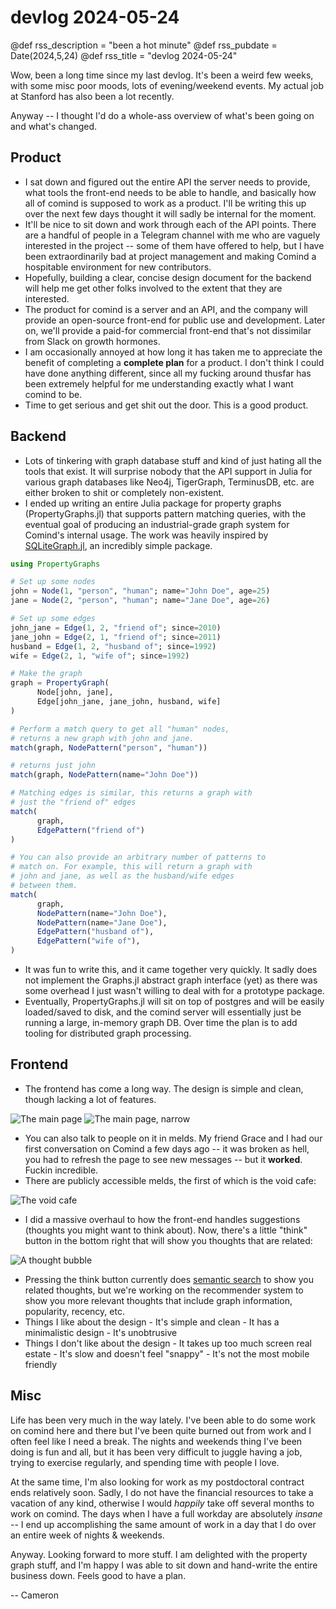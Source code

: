 # devlog 2024-05-24

@def rss_description = "been a hot minute"
@def rss_pubdate = Date(2024,5,24)
@def rss_title = "devlog 2024-05-24"

Wow, been a long time since my last devlog. It's been a weird few weeks, with some misc poor moods, lots of evening/weekend events. My actual job at Stanford has also been a lot recently.

Anyway -- I thought I'd do a whole-ass overview of what's been going on and what's changed.

## Product

- I sat down and figured out the entire API the server needs to provide, what tools the front-end needs to be able to handle, and basically how all of comind is supposed to work as a product. I'll be writing this up over the next few days thought it will sadly be internal for the moment.
- It'll be nice to sit down and work through each of the API points. There are a handful of people in a Telegram channel with me who are vaguely interested in the project -- some of them have offered to help, but I have been extraordinarily bad at project management and making Comind a hospitable environment for new contributors. 
- Hopefully, building a clear, concise design document for the backend will help me get other folks involved to the extent that they are interested.
- The product for comind is a server and an API, and the company will provide an open-source front-end for public use and development. Later on, we'll provide a paid-for commercial front-end that's not dissimilar from Slack on growth hormones.
- I am occasionally annoyed at how long it has taken me to appreciate the benefit of completing a __complete plan__ for a product. I don't think I could have done anything different, since all my fucking around thusfar has been extremely helpful for me understanding exactly what I want comind to be.
- Time to get serious and get shit out the door. This is a good product.

## Backend

- Lots of tinkering with graph database stuff and kind of just hating all the tools that exist. It will surprise nobody that the API support in Julia for various graph databases like Neo4j, TigerGraph, TerminusDB, etc. are either broken to shit or completely non-existent.
- I ended up writing an entire Julia package for property graphs (PropertyGraphs.jl) that supports pattern matching queries, with the eventual goal of producing an industrial-grade graph system for Comind's internal usage. The work was heavily inspired by [SQLiteGraph.jl](https://github.com/JuliaComputing/SQLiteGraph.jl), an incredibly simple package.

```julia
using PropertyGraphs

# Set up some nodes
john = Node(1, "person", "human"; name="John Doe", age=25)
jane = Node(2, "person", "human"; name="Jane Doe", age=26)

# Set up some edges
john_jane = Edge(1, 2, "friend of"; since=2010)
jane_john = Edge(2, 1, "friend of"; since=2011)
husband = Edge(1, 2, "husband of"; since=1992)
wife = Edge(2, 1, "wife of"; since=1992)

# Make the graph
graph = PropertyGraph(
      Node[john, jane], 
      Edge[john_jane, jane_john, husband, wife]
)

# Perform a match query to get all "human" nodes,
# returns a new graph with john and jane.
match(graph, NodePattern("person", "human"))

# returns just john
match(graph, NodePattern(name="John Doe"))

# Matching edges is similar, this returns a graph with 
# just the "friend of" edges
match(
      graph, 
      EdgePattern("friend of")
)

# You can also provide an arbitrary number of patterns to 
# match on. For example, this will return a graph with
# john and jane, as well as the husband/wife edges
# between them.
match(
      graph,
      NodePattern(name="John Doe"),
      NodePattern(name="Jane Doe"),
      EdgePattern("husband of"),
      EdgePattern("wife of"),
)
```

- It was fun to write this, and it came together very quickly. It sadly does not implement the Graphs.jl abstract graph interface (yet) as there was some overhead I just wasn't willing to deal with for a prototype package.
- Eventually, PropertyGraphs.jl will sit on top of postgres and will be easily loaded/saved to disk, and the comind server will essentially just be running a large, in-memory graph DB. Over time the plan is to add tooling for distributed graph processing.

## Frontend

- The frontend has come a long way. The design is simple and clean, though lacking a lot of features.

![The main page](/assets/2024-05-24/main-page.png)
![The main page, narrow](/assets/2024-05-24/short-page.png)

- You can also talk to people on it in melds. My friend Grace and I had our first conversation on Comind a few days ago -- it was broken as hell, you had to refresh the page to see new messages -- but it __worked__. Fuckin incredible.
- There are publicly accessible melds, the first of which is the void cafe:

![The void cafe](/assets/2024-05-24/void-cafe.png)

- I did a massive overhaul to how the front-end handles suggestions (thoughts you might want to think about). Now, there's a little "think" button in the bottom right that will show you thoughts that are related:

![A thought bubble](/assets/2024-05-24/thought-bubble.png)

- Pressing the think button currently does [semantic search](https://en.wikipedia.org/wiki/Semantic_search) to show you related thoughts, but we're working on the recommender system to show you more relevant thoughts that include graph information, popularity, recency, etc.
- Things I like about the design
      - It's simple and clean
      - It has a minimalistic design
      - It's unobtrusive
- Things I don't like about the design
      - It takes up too much screen real estate
      - It's slow and doesn't feel "snappy"
      - It's not the most mobile friendly

## Misc

Life has been very much in the way lately. I've been able to do some work on comind here and there but I've been quite burned out from work and I often feel like I need a break. The nights and weekends thing I've been doing is fun and all, but it has been very difficult to juggle having a job, trying to exercise regularly, and spending time with people I love.

At the same time, I'm also looking for work as my postdoctoral contract ends relatively soon. Sadly, I do not have the financial resources to take a vacation of any kind, otherwise I would _happily_ take off several months to work on comind. The days when I have a full workday are absolutely _insane_ -- I end up accomplishing the same amount of work in a day that I do over an entire week of nights & weekends.

Anyway. Looking forward to more stuff. I am delighted with the property graph stuff, and I'm happy I was able to sit down and hand-write the entire business down. Feels good to have a plan.

-- Cameron
